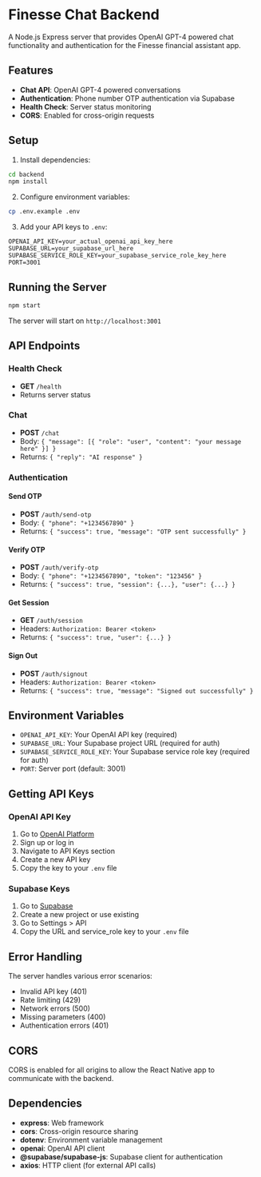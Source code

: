 # Finesse Chat Backend

A Node.js Express server that provides OpenAI GPT-4 powered chat functionality and authentication for the Finesse financial assistant app.

## Features

- **Chat API**: OpenAI GPT-4 powered conversations
- **Authentication**: Phone number OTP authentication via Supabase
- **Health Check**: Server status monitoring
- **CORS**: Enabled for cross-origin requests

## Setup

1. Install dependencies:
```bash
cd backend
npm install
```

2. Configure environment variables:
```bash
cp .env.example .env
```

3. Add your API keys to `.env`:
```
OPENAI_API_KEY=your_actual_openai_api_key_here
SUPABASE_URL=your_supabase_url_here
SUPABASE_SERVICE_ROLE_KEY=your_supabase_service_role_key_here
PORT=3001
```

## Running the Server

```bash
npm start
```

The server will start on `http://localhost:3001`

## API Endpoints

### Health Check
- **GET** `/health`
- Returns server status

### Chat
- **POST** `/chat`
- Body: `{ "message": [{ "role": "user", "content": "your message here" }] }`
- Returns: `{ "reply": "AI response" }`

### Authentication

#### Send OTP
- **POST** `/auth/send-otp`
- Body: `{ "phone": "+1234567890" }`
- Returns: `{ "success": true, "message": "OTP sent successfully" }`

#### Verify OTP
- **POST** `/auth/verify-otp`
- Body: `{ "phone": "+1234567890", "token": "123456" }`
- Returns: `{ "success": true, "session": {...}, "user": {...} }`

#### Get Session
- **GET** `/auth/session`
- Headers: `Authorization: Bearer <token>`
- Returns: `{ "success": true, "user": {...} }`

#### Sign Out
- **POST** `/auth/signout`
- Headers: `Authorization: Bearer <token>`
- Returns: `{ "success": true, "message": "Signed out successfully" }`

## Environment Variables

- `OPENAI_API_KEY`: Your OpenAI API key (required)
- `SUPABASE_URL`: Your Supabase project URL (required for auth)
- `SUPABASE_SERVICE_ROLE_KEY`: Your Supabase service role key (required for auth)
- `PORT`: Server port (default: 3001)

## Getting API Keys

### OpenAI API Key
1. Go to [OpenAI Platform](https://platform.openai.com/)
2. Sign up or log in
3. Navigate to API Keys section
4. Create a new API key
5. Copy the key to your `.env` file

### Supabase Keys
1. Go to [Supabase](https://supabase.com/)
2. Create a new project or use existing
3. Go to Settings > API
4. Copy the URL and service_role key to your `.env` file

## Error Handling

The server handles various error scenarios:
- Invalid API key (401)
- Rate limiting (429)
- Network errors (500)
- Missing parameters (400)
- Authentication errors (401)

## CORS

CORS is enabled for all origins to allow the React Native app to communicate with the backend.

## Dependencies

- **express**: Web framework
- **cors**: Cross-origin resource sharing
- **dotenv**: Environment variable management
- **openai**: OpenAI API client
- **@supabase/supabase-js**: Supabase client for authentication
- **axios**: HTTP client (for external API calls)
